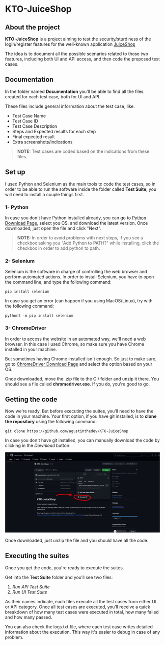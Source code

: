 # KTO-JuiceShop

## About the project
**KTO-JuiceShop** is a project aiming to test the security/sturdiness of the login/register features for the well-known application [JuiceShop](https://juice-shop.herokuapp.com/#/)

The idea is to document all the possible scenarios related to those two features, including both UI and API access, and then code the proposed test cases.

## Documentation

In the folder named **Documentation** you'll be able to find all the files created for each test case, both for UI and API.

These files include general information about the test case, like:

 - Test Case Name
 - Test Case ID
 - Test Case Description
 - Steps and Expected results for each step
 - Final expected result
 - Extra screenshots/indications

> **NOTE:** Test cases are coded based on the indications from these files.

## Set up

I used Python and Selenium as the main tools to code the test cases, so in order to be able to run the software inside the folder called **Test Suite**, you will need to install a couple things first.

### 1- Python
In case you don't have Python installed already, you can go to [Python Download Page](https://www.python.org/downloads/), select you OS, and download the latest version.
Once downloaded, just open the file and click "Next".

> **NOTE:** In order to avoid problems with next steps, if you see a checkbox asking you "Add Python to PATH?" while installing, click the checkbox in order to add python to path.

### 2- Selenium
Selenium is the software in charge of controlling the web browser and perform automated actions. In order to install Selenium, you have to open the command line, and type the following command:

    pip install selenium
In case you get an error (can happen if you using MacOS/Linux), try with the following command:

    python3 -m pip install selenium

### 3- ChromeDriver
In order to access the website in an automated way, we'll need a web browser. In this case I used Chrome, so make sure you have Chrome installed in your machine.

But sometimes having Chrome installed isn't enough. So just to make sure, go to [ChromeDriver Download Page](https://chromedriver.storage.googleapis.com/index.html?path=114.0.5735.90/) and select the option based on your OS.

Once downloaded, move the .zip file to the C:/ folder and unzip it there. You should see a file called **chromedriver.exe**. If you do, you're good to go.

## Getting the code

Now we're ready. But before executing the suites, you'll need to have the code in your machine. Your first option, if you have git installed, is to **clone the repository** using the following command:

    git clone https://github.com/agustinthedev/KTO-JuiceShop
In case you don't have git installed, you can manually download the code by clicking in the *Download* button:

![Manually download code from repository](Pictures/DownloadRepo.JPG)

Once downloaded, just unzip the file and you should have all the code.

## Executing the suites
Once you get the code, you're ready to execute the suites.

Get into the **Test Suite** folder and you'll see two files:

 1. *Run API Test Suite*
 2. *Run UI Test Suite*

As their names indicate, each files execute all the test cases from either UI or API category. Once all test cases are executed, you'll receive a quick breakdown of how many test cases were executed in total, how many failed and how many passed.

You can also check the logs.txt file, where each test case writes detailed information about the execution. This way it's easier to debug in case of any problem.

